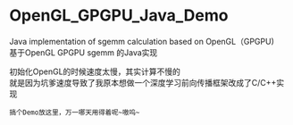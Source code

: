 # OpenGL_GPGPU_Java_Demo
Java implementation of sgemm calculation based on OpenGL（GPGPU)  
基于OpenGL GPGPU sgemm 的Java实现  
  
  初始化OpenGL的时候速度太慢，其实计算不慢的  
  就是因为坑爹速度导致了我原本想做一个深度学习前向传播框架改成了C/C++实现  
    
    搞个Demo放这里，万一哪天用得着呢~嗷呜~
